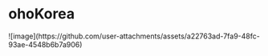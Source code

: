 <h1>ohoKorea</h1>
![image](https://github.com/user-attachments/assets/a22763ad-7fa9-48fc-93ae-4548b6b7a906)
